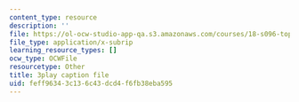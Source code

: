 ```yaml
---
content_type: resource
description: ''
file: https://ol-ocw-studio-app-qa.s3.amazonaws.com/courses/18-s096-topics-in-mathematics-with-applications-in-finance-fall-2013/feff96343c136c43dcd4f6fb38eba595_Z5yRMMVUC5w.srt
file_type: application/x-subrip
learning_resource_types: []
ocw_type: OCWFile
resourcetype: Other
title: 3play caption file
uid: feff9634-3c13-6c43-dcd4-f6fb38eba595
---
```

